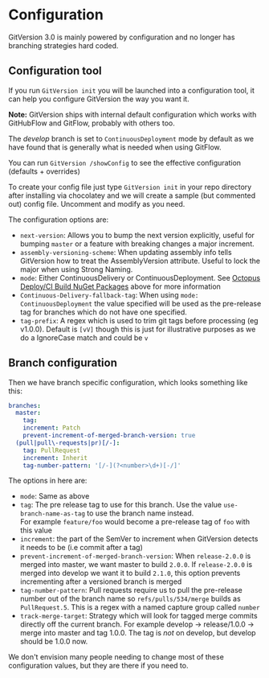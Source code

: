 # Configuration
GitVersion 3.0 is mainly powered by configuration and no longer has branching strategies hard coded.

## Configuration tool
If you run `GitVersion init` you will be launched into a configuration tool, it can help you configure GitVersion the way you want it.

**Note:** GitVersion ships with internal default configuration which works with GitHubFlow and GitFlow, probably with others too.

The *develop* branch is set to `ContinuousDeployment` mode by default as we have found that is generally what is needed when using GitFlow.

You can run `GitVersion /showConfig` to see the effective configuration (defaults + overrides)

To create your config file just type `GitVersion init` in your repo directory after installing via chocolatey and we will create a sample (but commented out) config file.
Uncomment and modify as you need.

The configuration options are:

 - `next-version`: Allows you to bump the next version explicitly, useful for bumping `master` or a feature with breaking changes a major increment.
 - `assembly-versioning-scheme`: When updating assembly info tells GitVersion how to treat the AssemblyVersion attribute. Useful to lock the major when using Strong Naming.
 - `mode`: Either ContinuousDelivery or ContinuousDeployment. See [Octopus Deploy/CI Build NuGet Packages](#continuousdeployment) above for more information
 - `Continuous-Delivery-fallback-tag`: When using `mode: ContinuousDeployment` the value specified will be used as the pre-release tag for branches which do not have one specified.
 - `tag-prefix`: A regex which is used to trim git tags before processing (eg v1.0.0). Default is `[vV]` though this is just for illustrative purposes as we do a IgnoreCase match and could be `v`

## Branch configuration

Then we have branch specific configuration, which looks something like this:

``` yaml
branches:
  master:
    tag:
    increment: Patch
    prevent-increment-of-merged-branch-version: true
  (pull|pull\-requests|pr)[/-]:
    tag: PullRequest
    increment: Inherit
    tag-number-pattern: '[/-](?<number>\d+)[-/]'
```

The options in here are:
 - `mode`: Same as above
 - `tag`: The pre release tag to use for this branch. Use the value `use-branch-name-as-tag` to use the branch name instead.  
   For example `feature/foo` would become a pre-release tag of `foo` with this value
 - `increment`: the part of the SemVer to increment when GitVersion detects it needs to be (i.e commit after a tag)
 - `prevent-increment-of-merged-branch-version`: When `release-2.0.0` is merged into master, we want master to build `2.0.0`.
    If `release-2.0.0` is merged into develop we want it to build `2.1.0`, this option prevents incrementing after a versioned branch is merged
 - `tag-number-pattern`: Pull requests require us to pull the pre-release number out of the branch name so `refs/pulls/534/merge` builds as `PullRequest.5`.
   This is a regex with a named capture group called `number`
 - `track-merge-target`: Strategy which will look for tagged merge commits directly off the current branch. For example
   develop -> release/1.0.0 -> merge into master and tag 1.0.0. The tag is *not* on develop, but develop should be 1.0.0 now.

We don't envision many people needing to change most of these configuration values, but they are there if you need to.

